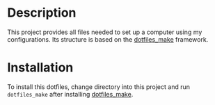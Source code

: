 # Description
This project provides all files needed to set up a computer using my configurations.
Its structure is based on the [dotfiles_make](https://github.com/mklpiening/dotfiles_make) framework.

# Installation
To install this dotfiles, change directory into this project and run `dotfiles_make` after installing [dotfiles_make](https://github.com/mklpiening/dotfiles_make).